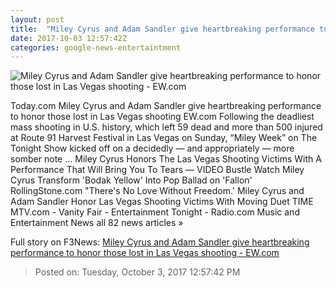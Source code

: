 ```yaml
---
layout: post
title:  "Miley Cyrus and Adam Sandler give heartbreaking performance to honor those lost in Las Vegas shooting - EW.com"
date: 2017-10-03 12:57:42Z
categories: google-news-entertaintment
---
```


![Miley Cyrus and Adam Sandler give heartbreaking performance to honor those lost in Las Vegas shooting - EW.com](http://ewedit.files.wordpress.com/2017/10/nup_180158_0595.jpg?crop=0px%2C153px%2C2700px%2C1418px&resize=1200%2C630)

Today.com Miley Cyrus and Adam Sandler give heartbreaking performance to honor those lost in Las Vegas shooting EW.com Following the deadliest mass shooting in U.S. history, which left 59 dead and more than 500 injured at Route 91 Harvest Festival in Las Vegas on Sunday, “Miley Week” on The Tonight Show kicked off on a decidedly — and appropriately — more somber note ... Miley Cyrus Honors The Las Vegas Shooting Victims With A Performance That Will Bring You To Tears — VIDEO Bustle Watch Miley Cyrus Transform 'Bodak Yellow' Into Pop Ballad on 'Fallon' RollingStone.com "There's No Love Without Freedom.' Miley Cyrus and Adam Sandler Honor Las Vegas Shooting Victims With Moving Duet TIME MTV.com - Vanity Fair - Entertainment Tonight - Radio.com Music and Entertainment News all 82 news articles »


Full story on F3News: [Miley Cyrus and Adam Sandler give heartbreaking performance to honor those lost in Las Vegas shooting - EW.com](http://www.f3nws.com/n/gKGaqC)

> Posted on: Tuesday, October 3, 2017 12:57:42 PM
